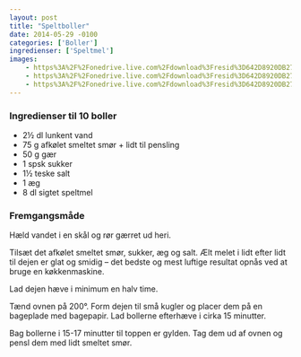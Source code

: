 ```yaml
---
layout: post
title: "Speltboller"
date: 2014-05-29 -0100
categories: ['Boller']
ingredienser: ['Speltmel']
images:
    - https%3A%2F%2Fonedrive.live.com%2Fdownload%3Fresid%3D642D8920DB2784EE!167761
    - https%3A%2F%2Fonedrive.live.com%2Fdownload%3Fresid%3D642D8920DB2784EE!167763
    - https%3A%2F%2Fonedrive.live.com%2Fdownload%3Fresid%3D642D8920DB2784EE!167762
---
```

### Ingredienser til 10 boller
-   2½ dl lunkent vand 
-   75 g afkølet smeltet smør + lidt til pensling 
-   50 g gær 
-   1 spsk sukker 
-   1½ teske salt 
-   1 æg 
-   8 dl sigtet speltmel

### Fremgangsmåde
Hæld vandet i en skål og rør gærret ud heri.

Tilsæt det afkølet smeltet smør, sukker, æg og salt. Ælt melet i lidt efter lidt til dejen er glat og smidig – det bedste og mest luftige resultat opnås ved at bruge en køkkenmaskine.

Lad dejen hæve i minimum en halv time.

Tænd ovnen på 200&deg;. Form dejen til små kugler og placer dem på en bageplade med bagepapir. Lad bollerne efterhæve i cirka 15 minutter.

Bag bollerne i 15-17 minutter til toppen er gylden. Tag dem ud af ovnen og pensl dem med lidt smeltet smør.
